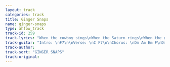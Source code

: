 ```yaml
---
layout: track
categories: track
title: Ginger Snaps
name: ginger-snaps
type: ahfow_track
track-id: 259
track-lyrics: "When the cowboy sings\nWhen the Saturn rings\nWhen the ginger snaps\nWhen the thunder claps\n\nYou can cut my hair\nYou can fill my cup\nYou can tell me lies\nYou can make it up\nWe're gonna make it after all\n\nI don't need to know who's right or wrong\nIt's not a crime to change your mind\n\nWhen the kitchen sinks\nWhen the sugar winks\nWhen the doctor calls\nWhen Niagara falls\n\nI'm a wayward Tom\nI'm a silver streak\nAnd the walls have ears\nBut the walls don't speak\nWe're gonna make it after all\n\nI don't need to know who's right or wrong\nIt's not a crime to change your mind\n\nDon't need to know\nDon't need to know........"
track-guitar: "Intro: \nF7\n\nVerse: \nC F7\n\nChorus: \nDm Am Em F\nDm Am G G \n\n(provided by britta)"
track-author: 
track-sort: "GINGER SNAPS"
track-original: 
---
```

